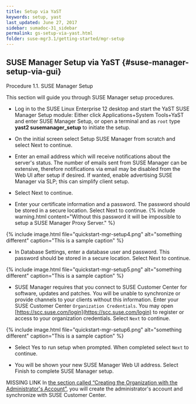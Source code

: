 ```yaml
---
title: Setup via YaST
keywords: setup, yast
last_updated: June 27, 2017
sidebar: sumadoc-31_sidebar
permalink: gs-setup-via-yast.html
folder: suse-mgr3.1/getting-started/mgr-setup
---
```


## SUSE Manager Setup via YaST {#suse-manager-setup-via-gui}

Procedure 1.1. SUSE Manager Setup

This section will guide you through SUSE Manager setup procedures.

- Log in to the SUSE Linux Enterprise 12 desktop and start the YaST SUSE Manager Setup module: Either click Applications+System Tools+YaST and enter SUSE Manager Setup, or open a terminal and as `root` type **yast2 susemanager_setup** to initiate the setup.

- On the initial screen select Setup SUSE Manager from scratch and select Next to continue.

- Enter an email address which will receive notifications about the server&#039;s status. The number of emails sent from SUSE Manager can be extensive, therefore notifications via email may be disabled from the Web UI after setup if desired. If wanted, enable advertising SUSE Manager via SLP; this can simplify client setup.

- Select Next to continue.

- Enter your certificate information and a password. The password should be stored in a secure location. Select Next to continue.
{% include warning.html content="Without this password it will be impossible to setup a SUSE Manager Proxy Server." %}

{% include image.html file="quickstart-mgr-setup4.png" alt="something different" caption="This is a sample caption" %}


- In Database Settings, enter a database user and password. This password should be stored in a secure location. Select Next to continue.

{% include image.html file="quickstart-mgr-setup5.png" alt="something different" caption="This is a sample caption" %}


- SUSE Manager requires that you connect to SUSE Customer Center for software, updates and patches. You will be unable to synchronize or provide channels to your clients without this information. Enter your SUSE Customer Center `Organization Credentials`. You may open [https://scc.suse.com/login](https://scc.suse.com/login) to register or access to your organization credentials. Select `Next` to continue.

{% include image.html file="quickstart-mgr-setup6.png" alt="something different" caption="This is a sample caption" %}


- Select Yes to run setup when prompted. When completed select `Next` to continue.

- You will be shown your new SUSE Manager Web UI address. Select Finish to complete SUSE Manager setup.

<span class="label label-info">MISSING LINK</span>
In [the section called “Creating the Organization with the Administrator&#039;s Account”](creating_the_organization_with_the_administrators_.md), you will create the administrator&#039;s account and synchronize with SUSE Customer Center.